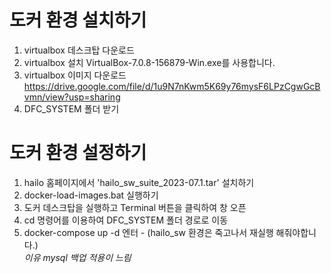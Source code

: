 # 도커 환경 설치하기
1. virtualbox 데스크탑 다운로드
2. virtualbox 설치
VirtualBox-7.0.8-156879-Win.exe를 사용합니다.
3. virtualbox 이미지 다운로드
https://drive.google.com/file/d/1u9N7nKwm5K69y76mysF6LPzCgwGcBvmn/view?usp=sharing
4. DFC_SYSTEM 폴더 받기

# 도커 환경 설정하기
1. hailo 홈페이지에서 'hailo_sw_suite_2023-07.1.tar' 설치하기
2. docker-load-images.bat 실행하기
3. 도커 데스크탑을 실행하고 Terminal 버튼을 클릭하여 창 오픈
4. cd 명령어를 이용하여 DFC_SYSTEM 폴더 경로로 이동
5. docker-compose up -d 엔터 - (hailo_sw 환경은 죽고나서 재실행 해줘야합니다.)<br> *이유 mysql 백업 적용이 느림*
